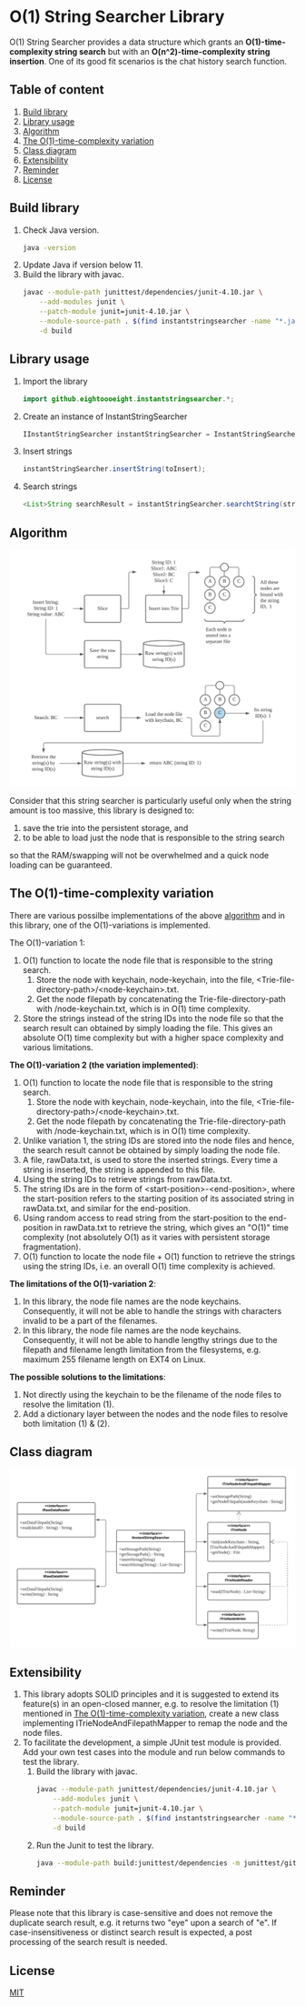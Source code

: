# O(1) String Searcher Library

O(1) String Searcher provides a data structure which grants an **O(1)-time-complexity string search** but with an **O(n^2)-time-complexity string insertion**. One of its good fit scenarios is the chat history search function.

## Table of content

1. [Build library](#build-library)
1. [Library usage](#library-usage)
1. [Algorithm](#algorithm)
1. [The O(1)-time-complexity variation](#the-o1-time-complexity-variation)
1. [Class diagram](#class-diagram)
1. [Extensibility](#extensibility)
1. [Reminder](#reminder)
1. [License](#license)

## Build library

1. Check Java version.
    ```bash
    java -version
    ```
1. Update Java if version below 11.
1. Build the library with javac.
    ```bash cd <O(1)-string-searcher-directory>
    javac --module-path junittest/dependencies/junit-4.10.jar \
        --add-modules junit \
        --patch-module junit=junit-4.10.jar \
        --module-source-path . $(find instantstringsearcher -name "*.java")  $(find junittest -name "*.java") \
        -d build
    ```

## Library usage

1. Import the library
    ```java
    import github.eightoooeight.instantstringsearcher.*;
    ```
1. Create an instance of InstantStringSearcher
    ```java
    IInstantStringSearcher instantStringSearcher = InstantStringSearcher.getInstance();
    ```
1. Insert strings
    ```java
    instantStringSearcher.insertString(toInsert);
    ```
1. Search strings
    ```java
    <List>String searchResult = instantStringSearcher.searchtString(strToSearch);
    ```

## Algorithm

![Algorithm figure][algo-figure]

Consider that this string searcher is particularly useful only when the string amount is too massive, this library is designed to:

1. save the trie into the persistent storage, and
1. to be able to load just the node that is responsible to the string search

so that the RAM/swapping will not be overwhelmed and a quick node loading can be guaranteed.

## The O(1)-time-complexity variation

There are various possilbe implementations of the above [algorithm](#algorithm) and in this library, one of the O(1)-variations is implemented.

The O(1)-variation 1:

1. O(1) function to locate the node file that is responsible to the string search.
    1. Store the node with keychain, node-keychain, into the file, \<Trie-file-directory-path\>/\<node-keychain\>.txt.
    1. Get the node filepath by concatenating the Trie-file-directory-path with /node-keychain.txt, which is in O(1) time complexity.
1. Store the strings instead of the string IDs into the node file so that the search result can obtained by simply loading the file. This gives an absolute O(1) time complexity but with a higher space complexity and various limitations.

**The O(1)-variation 2 (the variation implemented)**:

1. O(1) function to locate the node file that is responsible to the string search.
    1. Store the node with keychain, node-keychain, into the file, \<Trie-file-directory-path\>/\<node-keychain\>.txt.
    1. Get the node filepath by concatenating the Trie-file-directory-path with /node-keychain.txt, which is in O(1) time complexity.
1. Unlike variation 1, the string IDs are stored into the node files and hence, the search result cannot be obtained by simply loading the node file.
1. A file, rawData.txt, is used to store the inserted strings. Every time a string is inserted, the string is appended to this file.
1. Using the string IDs to retrieve strings from rawData.txt.
1. The string IDs are in the form of \<start-position\>-\<end-position\>, where the start-position refers to the starting position of its associated string in rawData.txt, and similar for the end-position.
1. Using random access to read string from the start-position to the end-position in rawData.txt to retrieve the string, which gives an "O(1)" time complexity (not absolutely O(1) as it varies with persistent storage fragmentation).
1. O(1) function to locate the node file + O(1) function to retrieve the strings using the string IDs, i.e. an overall O(1) time complexity is achieved.

**The limitations of the O(1)-variation 2**:

1. In this library, the node file names are the node keychains. Consequently, it will not be able to handle the strings with characters invalid to be a part of the filenames.
1. In this library, the node file names are the node keychains. Consequently, it will not be able to handle lengthy strings due to the filepath and filename length limitation from the filesystems, e.g. maximum 255 filename length on EXT4 on Linux.

**The possible solutions to the limitations**:

1. Not directly using the keychain to be the filename of the node files to resolve the limitation (1).
1. Add a dictionary layer between the nodes and the node files to resolve both limitation (1) & (2).

## Class diagram

![Class diagram][class-diagram]

## Extensibility

1. This library adopts SOLID principles and it is suggested to extend its feature(s) in an open-closed manner, e.g. to resolve the limitation (1) mentioned in [The O(1)-time-complexity variation](#the-o1-time-complexity-variation), create a new class implementing ITrieNodeAndFilepathMapper to remap the node and the node files.
1. To facilitate the development, a simple JUnit test module is provided. Add your own test cases into the module and run below commands to test the library.
    1. Build the library with javac.
        ```bash cd <O(1)-string-searcher-directory>
        javac --module-path junittest/dependencies/junit-4.10.jar \
            --add-modules junit \
            --patch-module junit=junit-4.10.jar \
            --module-source-path . $(find instantstringsearcher -name "*.java")  $(find junittest -name "*.java") \
            -d build
        ```
    1. Run the Junit to test the library.
        ```bash
        java --module-path build:junittest/dependencies -m junittest/github.eightoooeight.instantstringsearcher.junittest.TestRunner
        ```

## Reminder

Please note that this library is case-sensitive and does not remove the duplicate search result, e.g. it returns two "eye" upon a search of "e". If case-insensitiveness or distinct search result is expected, a post processing of the search result is needed.

## License

[MIT][MIT-license]

[MIT-license]: LICENSE
[class-diagram]: docs/class-diagram.png
[algo-figure]: docs/algo.png
